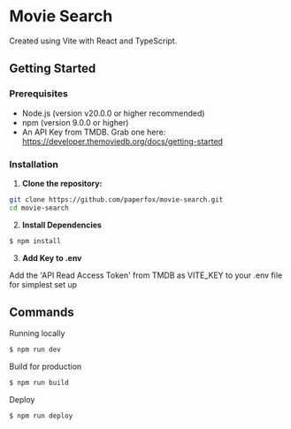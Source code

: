 # Movie Search

Created using Vite with React and TypeScript.

## Getting Started

### Prerequisites

- Node.js (version v20.0.0 or higher recommended)
- npm (version 9.0.0 or higher)
- An API Key from TMDB. Grab one here: https://developer.themoviedb.org/docs/getting-started

### Installation

1. **Clone the repository:**

```bash
git clone https://github.com/paperfox/movie-search.git
cd movie-search

```

2. **Install Dependencies**

```bash
$ npm install
```

3. **Add Key to .env**

Add the 'API Read Access Token' from TMDB as VITE_KEY to your .env file for simplest set up

## Commands

Running locally

```bash
$ npm run dev
```

Build for production

```bash
$ npm run build
```

Deploy

```bash
$ npm run deploy
```
